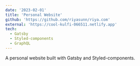 ```yaml
---
date: '2023-02-01'
title: 'Personal Website'
github: 'https://github.com/riyasunn/riya.com'
external: 'https://cool-kulfi-066511.netlify.app'
tech:
  - Gatsby
  - Styled-components
  - GraphQL
---
```


A personal website built with Gatsby and Styled-components.
